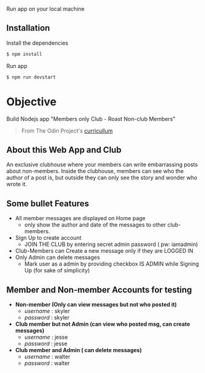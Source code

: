 Run app on your local machine
## Installation
Install the dependencies
```sh
$ npm install
```
Run app
```sh
$ npm run devstart
```
# Objective
Build Nodejs app "Members only Club - Roast Non-club Members"
> From The Odin Project's [curricullum](https://www.theodinproject.com/courses/nodejs/lessons/members-only)

## About this Web App and Club
An exclusive clubhouse where your members can write embarrassing posts about non-members. Inside the clubhouse, members can see who the author of a post is, but outside they can only see the story and wonder who wrote it.

## Some bullet Features
- All member messages are displayed on Home page
    - only show the author and date of the messages to other club-members.
- Sign Up to create account
    - JOIN THE CLUB by entering secret admin password ( pw: iamadmin)
- Club-Members can Create a new message only if they are LOGGED IN
- Only Admin can delete messages
    - Mark user as a admin by providing checkbox IS ADMIN while Signing Up (for sake of simplicity)

## Member and Non-member Accounts for testing
* **Non-member (Only can view messages but not who posted it)**
    - *username*  :  skyler
    - *password*  :  skyler
* **Club member but not Admin (can view who posted msg, can create messages)**
    - *username*  :  jesse
    - *password*  :  jesse
* **Club member and Admin ( can delete messages)**
    - *username*  :  walter
    - *password*  :  walter
